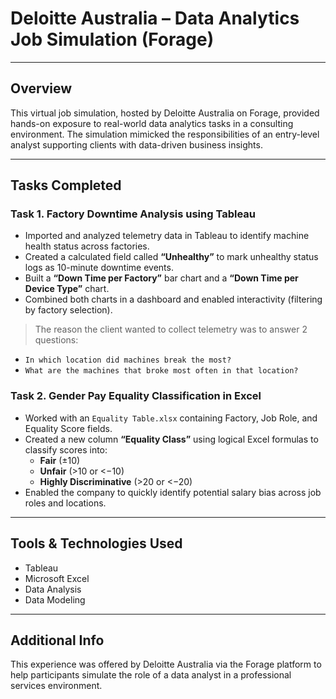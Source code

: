 # Deloitte Australia – Data Analytics Job Simulation (Forage)
---

## Overview

This virtual job simulation, hosted by Deloitte Australia on Forage, provided hands-on exposure to real-world data analytics tasks in a consulting environment. The simulation mimicked the responsibilities of an entry-level analyst supporting clients with data-driven business insights.

---

## Tasks Completed

### Task 1. Factory Downtime Analysis using Tableau
- Imported and analyzed telemetry data in Tableau to identify machine health status across factories.
- Created a calculated field called **“Unhealthy”** to mark unhealthy status logs as 10-minute downtime events.
- Built a **“Down Time per Factory”** bar chart and a **“Down Time per Device Type”** chart.
- Combined both charts in a dashboard and enabled interactivity (filtering by factory selection).
  
> The reason the client wanted to collect telemetry was to answer 2 questions:
- `In which location did machines break the most?`
- `What are the machines that broke most often in that location?`

### Task 2. Gender Pay Equality Classification in Excel
- Worked with an `Equality Table.xlsx` containing Factory, Job Role, and Equality Score fields.
- Created a new column **“Equality Class”** using logical Excel formulas to classify scores into:
  - **Fair** (±10)
  - **Unfair** (>10 or <−10)
  - **Highly Discriminative** (>20 or <−20)
- Enabled the company to quickly identify potential salary bias across job roles and locations.

---

## Tools & Technologies Used
- Tableau  
- Microsoft Excel  
- Data Analysis
- Data Modeling

---

## Additional Info
This experience was offered by Deloitte Australia via the Forage platform to help participants simulate the role of a data analyst in a professional services environment.
